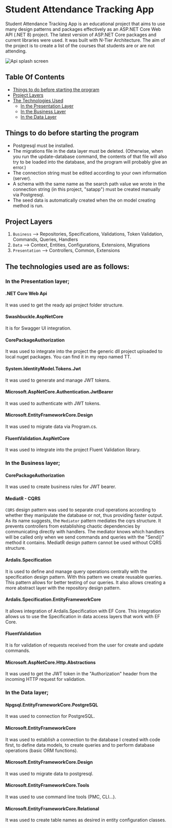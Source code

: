 # Student Attendance Tracking App

Student Attendance Tracking App is an educational project that aims to use many design patterns and packages effectively as an ASP.NET Core Web API (.NET 8) project. The latest version of ASP.NET Core packages and current libraries were used. It was built with N-Tier Architecture. The aim of the project is to create a list of the courses that students are or are not attending.

![Api splash screen](https://i.imgur.com/ULYv0az.png)

## Table Of Contents
- [Things to do before starting the program](https://github.com/tugcetorunn/StudentAttendanceTrackingApp/tree/master?tab=readme-ov-file#things-to-do-before-starting-the-program)
- [Project Layers](https://github.com/tugcetorunn/StudentAttendanceTrackingApp/tree/master?tab=readme-ov-file#project-layers)
- [The Technologies Used](https://github.com/tugcetorunn/StudentAttendanceTrackingApp/tree/master?tab=readme-ov-file#the-technologies-used-are-as-follows)
  - [In the Presentation Layer](https://github.com/tugcetorunn/StudentAttendanceTrackingApp/tree/master?tab=readme-ov-file#in-the-presentation-layer)
  - [In the Business Layer](https://github.com/tugcetorunn/StudentAttendanceTrackingApp/tree/master?tab=readme-ov-file#in-the-business-layer)
  - [In the Data Layer](https://github.com/tugcetorunn/StudentAttendanceTrackingApp/tree/master?tab=readme-ov-file#in-the-data-layer)

## Things to do before starting the program
- Postgresql must be installed.
- The migrations file in the data layer must be deleted. (Otherwise, when you run the update-database command, the contents of that file will also try to be loaded into the database, and the program will probably give an error.)
- The connection string must be edited according to your own information (server).
- A schema with the same name as the search path value we wrote in the connection string (in this project, "satapp") must be created manually via Postgresql.
- The seed data is automatically created when the on model creating method is run.

## Project Layers

1) `Business` --> Repositories, Specifications, Validations, Token Validation, Commands, Queries, Handlers
2) `Data` --> Context, Entities, Configurations, Extensions, Migrations
3) `Presentation` --> Controllers, Common, Extensions

## The technologies used are as follows:
### In the Presentation layer;
#### .NET Core Web Api
It was used to get the ready api project folder structure.
#### Swashbuckle.AspNetCore
It is for Swagger UI integration.
#### CorePackageAuthorization 
It was used to integrate into the project the generic dll project uploaded to local nuget packages. You can find it in my repo named TT.
#### System.IdentityModel.Tokens.Jwt 
It was used to generate and manage JWT tokens.
#### Microsoft.AspNetCore.Authentication.JwtBearer
It was used to authenticate with JWT tokens.
#### Microsoft.EntityFrameworkCore.Design
It was used to migrate data via Program.cs.
#### FluentValidation.AspNetCore
It was used to integrate into the project Fluent Validation library.
### In the Business layer;
#### CorePackageAuthorization
It was used to create business rules for JWT bearer.
#### MediatR - CQRS
`CQRS` design pattern was used to separate crud operations according to whether they manipulate the database or not, thus providing faster output. As its name suggests, the `Mediator` pattern mediates the cqrs structure. It prevents controllers from establishing chaotic dependencies by communicating directly with handlers. The mediator knows which handlers will be called only when we send commands and queries with the "Send()" method it contains. MediatR design pattern cannot be used without CQRS structure.
#### Ardalis.Specification
It is used to define and manage query operations centrally with the specification design pattern. With this pattern we create reusable queries. This pattern allows for better testing of our queries. It also allows creating a more abstract layer with the repository design pattern.
#### Ardalis.Specification.EntityFrameworkCore
It allows integration of Ardalis.Specification with EF Core. This integration allows us to use the Specification in data access layers that work with EF Core.
#### FluentValidation
It is for validation of requests received from the user for create and update commands.
#### Microsoft.AspNetCore.Http.Abstractions
It was used to get the JWT token in the "Authorization" header from the incoming HTTP request for validation.
### In the Data layer;
#### Npgsql.EntityFrameworkCore.PostgreSQL
It was used to connection for PostgreSQL.
#### Microsoft.EntityFrameworkCore
It was used to establish a connection to the database I created with code first, to define data models, to create queries and to perform database operations (basic ORM functions).
#### Microsoft.EntityFrameworkCore.Design
It was used to migrate data to postgresql.
#### Microsoft.EntityFrameworkCore.Tools
It was used to use command line tools (PMC, CLI...).
#### Microsoft.EntityFrameworkCore.Relational
It was used to create table names as desired in entity configuration classes.

